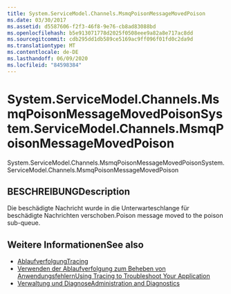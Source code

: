 ```yaml
---
title: System.ServiceModel.Channels.MsmqPoisonMessageMovedPoison
ms.date: 03/30/2017
ms.assetid: d5587606-f2f3-46f8-9e76-cb8ad83088bd
ms.openlocfilehash: b5e913071778d2025f0508eee9a82a8e717ac8dd
ms.sourcegitcommit: cdb295dd1db589ce5169ac9ff096f01fd0c2da9d
ms.translationtype: MT
ms.contentlocale: de-DE
ms.lasthandoff: 06/09/2020
ms.locfileid: "84598384"
---
```

# <a name="systemservicemodelchannelsmsmqpoisonmessagemovedpoison"></a><span data-ttu-id="09138-102">System.ServiceModel.Channels.MsmqPoisonMessageMovedPoison</span><span class="sxs-lookup"><span data-stu-id="09138-102">System.ServiceModel.Channels.MsmqPoisonMessageMovedPoison</span></span>
<span data-ttu-id="09138-103">System.ServiceModel.Channels.MsmqPoisonMessageMovedPoison</span><span class="sxs-lookup"><span data-stu-id="09138-103">System.ServiceModel.Channels.MsmqPoisonMessageMovedPoison</span></span>  
  
## <a name="description"></a><span data-ttu-id="09138-104">BESCHREIBUNG</span><span class="sxs-lookup"><span data-stu-id="09138-104">Description</span></span>  
 <span data-ttu-id="09138-105">Die beschädigte Nachricht wurde in die Unterwarteschlange für beschädigte Nachrichten verschoben.</span><span class="sxs-lookup"><span data-stu-id="09138-105">Poison message moved to the poison sub-queue.</span></span>  
  
## <a name="see-also"></a><span data-ttu-id="09138-106">Weitere Informationen</span><span class="sxs-lookup"><span data-stu-id="09138-106">See also</span></span>

- [<span data-ttu-id="09138-107">Ablaufverfolgung</span><span class="sxs-lookup"><span data-stu-id="09138-107">Tracing</span></span>](index.md)
- [<span data-ttu-id="09138-108">Verwenden der Ablaufverfolgung zum Beheben von Anwendungsfehlern</span><span class="sxs-lookup"><span data-stu-id="09138-108">Using Tracing to Troubleshoot Your Application</span></span>](using-tracing-to-troubleshoot-your-application.md)
- [<span data-ttu-id="09138-109">Verwaltung und Diagnose</span><span class="sxs-lookup"><span data-stu-id="09138-109">Administration and Diagnostics</span></span>](../index.md)
